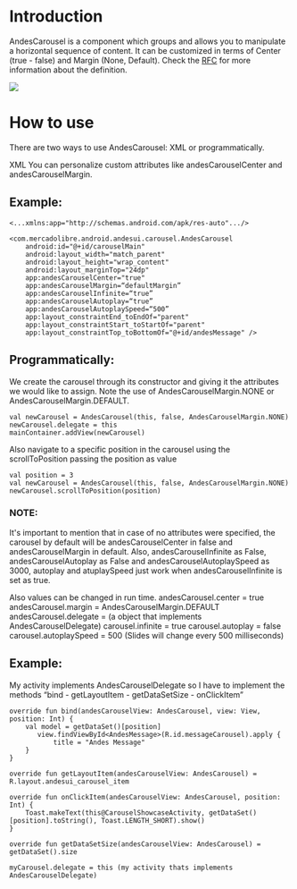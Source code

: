 # Introduction

AndesCarousel is a component which groups and allows you to manipulate a horizontal sequence of content. It can be customized in terms of Center (true - false) and Margin (None, Default). Check the [RFC](https://docs.google.com/document/d/1Tn_YonFZCJf1Vv3Caadkk4-8_y7K_-jURadMxUN8HK8/edit) for more information about the definition.

![](https://user-images.githubusercontent.com/56642336/97608071-9bb35a00-19f0-11eb-9aea-3f3cd2a011a8.gif)

# How to use

There are two ways to use AndesCarousel: XML or programmatically.

XML
You can personalize custom attributes like andesCarouselCenter and andesCarouselMargin.

## Example:
```
<...xmlns:app="http://schemas.android.com/apk/res-auto".../>

<com.mercadolibre.android.andesui.carousel.AndesCarousel
    android:id="@+id/carouselMain"
    android:layout_width="match_parent"
    android:layout_height="wrap_content"
    android:layout_marginTop="24dp"
    app:andesCarouselCenter="true"
    app:andesCarouselMargin=“defaultMargin”
    app:andesCarouselInfinite=“true”
    app:andesCarouselAutoplay=“true”
    app:andesCarouselAutoplaySpeed=“500”
    app:layout_constraintEnd_toEndOf="parent"
    app:layout_constraintStart_toStartOf="parent"
    app:layout_constraintTop_toBottomOf="@+id/andesMessage" />
```

## Programmatically:

We create the carousel through its constructor and giving it the attributes we would like to assign. Note the use of AndesCarouselMargin.NONE or AndesCarouselMargin.DEFAULT.

```
val newCarousel = AndesCarousel(this, false, AndesCarouselMargin.NONE)
newCarousel.delegate = this
mainContainer.addView(newCarousel)
```

Also navigate to a specific position in the carousel using the scrollToPosition passing the position as value

```
val position = 3
val newCarousel = AndesCarousel(this, false, AndesCarouselMargin.NONE)
newCarousel.scrollToPosition(position)
```

### NOTE: 
It's important to mention that in case of no attributes were specified, the carousel by default will be andesCarouselCenter in false and andesCarouselMargin in default. 
Also, andesCarouselInfinite as False, andesCarouselAutoplay as False and andesCarouselAutoplaySpeed as 3000, autoplay and atuplaySpeed
just work when andesCarouselInfinite is set as true.

Also values can be changed in run time.
andesCarousel.center = true
andesCarousel.margin = AndesCarouselMargin.DEFAULT
andesCarousel.delegate = (a object that implements AndesCarouselDelegate)
carousel.infinite = true
carousel.autoplay = false
carousel.autoplaySpeed = 500 (Slides will change every 500 milliseconds)

## Example:
My activity implements AndesCarouselDelegate so I have to implement the methods “bind - getLayoutItem - getDataSetSize - onClickItem”

```
override fun bind(andesCarouselView: AndesCarousel, view: View, position: Int) {
    val model = getDataSet()[position]
       view.findViewById<AndesMessage>(R.id.messageCarousel).apply {
           title = "Andes Message"
    }
}

override fun getLayoutItem(andesCarouselView: AndesCarousel) = R.layout.andesui_carousel_item

override fun onClickItem(andesCarouselView: AndesCarousel, position: Int) {
    Toast.makeText(this@CarouselShowcaseActivity, getDataSet()[position].toString(), Toast.LENGTH_SHORT).show()
}

override fun getDataSetSize(andesCarouselView: AndesCarousel) = getDataSet().size

myCarousel.delegate = this (my activity thats implements AndesCarouselDelegate)
```